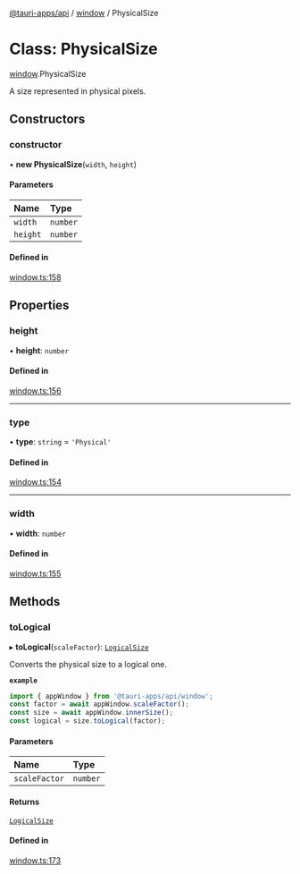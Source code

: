 [@tauri-apps/api](../README.md) / [window](../modules/window.md) / PhysicalSize

# Class: PhysicalSize

[window](../modules/window.md).PhysicalSize

A size represented in physical pixels.

## Constructors

### constructor

• **new PhysicalSize**(`width`, `height`)

#### Parameters

| Name | Type |
| :------ | :------ |
| `width` | `number` |
| `height` | `number` |

#### Defined in

[window.ts:158](https://github.com/tauri-apps/tauri/blob/1b58174/tooling/api/src/window.ts#L158)

## Properties

### height

• **height**: `number`

#### Defined in

[window.ts:156](https://github.com/tauri-apps/tauri/blob/1b58174/tooling/api/src/window.ts#L156)

___

### type

• **type**: `string` = `'Physical'`

#### Defined in

[window.ts:154](https://github.com/tauri-apps/tauri/blob/1b58174/tooling/api/src/window.ts#L154)

___

### width

• **width**: `number`

#### Defined in

[window.ts:155](https://github.com/tauri-apps/tauri/blob/1b58174/tooling/api/src/window.ts#L155)

## Methods

### toLogical

▸ **toLogical**(`scaleFactor`): [`LogicalSize`](window.LogicalSize.md)

Converts the physical size to a logical one.

**`example`**
```typescript
import { appWindow } from '@tauri-apps/api/window';
const factor = await appWindow.scaleFactor();
const size = await appWindow.innerSize();
const logical = size.toLogical(factor);
```

#### Parameters

| Name | Type |
| :------ | :------ |
| `scaleFactor` | `number` |

#### Returns

[`LogicalSize`](window.LogicalSize.md)

#### Defined in

[window.ts:173](https://github.com/tauri-apps/tauri/blob/1b58174/tooling/api/src/window.ts#L173)
